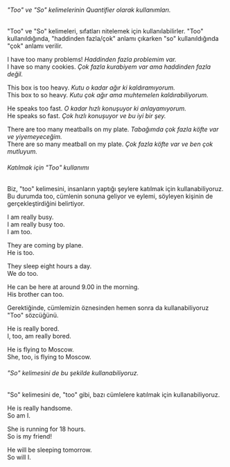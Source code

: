 ###### "Too" ve "So" kelimelerinin Quantifier olarak kullanımları.  
"Too" ve "So" kelimeleri, sıfatları nitelemek için kullanılabilirler. "Too" kullanıldığında, "haddinden fazla/çok" anlamı çıkarken "so" kullanıldığında "çok" anlamı verilir.  

I have too many problems! *Haddinden fazla problemim var.*  
I have so many cookies. *Çok fazla kurabiyem var ama haddinden fazla değil.*  

This box is too heavy. *Kutu o kadar ağır ki kaldıramıyorum.*  
This box to so heavy. *Kutu çok ağır ama muhtemelen kaldırabiliyorum.*  

He speaks too fast. *O kadar hızlı konuşuyor ki anlayamıyorum.*  
He speaks so fast. *Çok hızlı konuşuyor ve bu iyi bir şey.*  

There are too many meatballs on my plate. *Tabağımda çok fazla köfte var ve yiyemeyeceğim.*  
There are so many meatball on my plate. *Çok fazla köfte var ve ben çok mutluyum.*  
###### Katılmak için "Too" kullanımı  
Biz, "too" kelimesini, insanların yaptığı şeylere katılmak için kullanabiliyoruz. Bu durumda too, cümlenin sonuna geliyor ve eylemi, söyleyen kişinin de gerçekleştirdiğini belirtiyor.  

I am really busy.  
I am really busy too.  
I am too.  

They are coming by plane.  
He is too.  

They sleep eight hours a day.  
We do too.  

He can be here at around 9.00 in the morning.  
His brother can too.  

Gerektiğinde, cümlemizin öznesinden hemen sonra da kullanabiliyoruz "Too" sözcüğünü.  

He is really bored.  
I, too, am really bored.  

He is flying to Moscow.  
She, too, is flying to Moscow.  

###### "So" kelimesini de bu şekilde kullanabiliyoruz.  
"So" kelimesini de, "too" gibi, bazı cümlelere katılmak için kullanabiliyoruz.  

He is really handsome.  
So am I.  

She is running for 18 hours.  
So is my friend!  

He will be sleeping tomorrow.  
So will I.  
